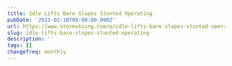 ```yaml
---
title: Idle Lifts Bare Slopes Stunted Operating
pubDate: '2023-02-10T00:00:00.000Z'
url: https://www.stormskiing.com/p/idle-lifts-bare-slopes-stunted-operating
slug: idle-lifts-bare-slopes-stunted-operating
description: ''
tags: []
changefreq: monthly
---
```


<!-- Add post content below -->
